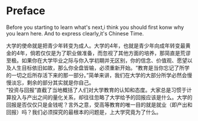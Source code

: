 # Preface
  Before you starting to learn what's next,i think you should first konw why you learn here.
  And to express clearly,it's Chinese Time.
  
   大学的使命就是把青少年转变为成人。大学的4年，也就是青少年向成年转变最黄金的4年，倘若仅仅是为了职业做准备，而忽视了其他方面的培养，那简直是荒谬至极。如果你在大学毕业之际与你入学初期并无区别，你的信念、价值观、愿望以及人生目标依旧如故，那么你全盘皆输，必须重新开始。“教育是当你忘记了所学的一切之后所存活下来的那一部分。”简单来讲，我们在大学的大部分所学必然会慢慢淡忘，剩余的部分其实就是你自己。  
   “投资与回报”直截了当地概括了人们对大学教育的认知和态度。大家总是习惯于计算投入与产出之间的量化关系，却往往忽略了大学给予的回报应该是什么。大学的回报是否仅仅只是金钱呢？言外之意，受高等教育的唯一目的就是就业（即产出和回报）吗？我们必须探究的最根本的问题是，上大学究竟为了什么。
